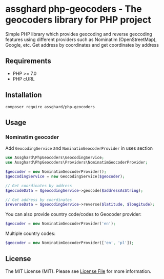 # assghard php-geocoders - The geocoders library for PHP project

Simple PHP library which provides geocoding and reverse geocoding features using different providers such as Nominatim (OpenStreetMap), Google, etc. Get address by coordinates and get coordinates by address

 ## Requirements
- PHP >= 7.0
- PHP cURL

## Installation
`composer require assghard/php-geocoders`

## Usage

### Nominatim geocoder
Add `GeocodingService` and `NominatimGeocoderProvider` in uses section

```php
use Assghard\PhpGeocoders\GeocodingService;
use Assghard\PhpGeocoders\Providers\NominatimGeocoderProvider;
```

```php
$geocoder = new NominatimGeocoderProvider();
$geocodingService = new GeocodingService($geocoder);

// Get coordinates by address
$geocodeData = $geocodingService->geocode($addressAsString);

// Get address by coordinates
$reverseData = $geocodingService->reverse($latitude, $longitude);

```

You can also provide country code/codes to Geocoder provider: 
```php
$geocoder = new NominatimGeocoderProvider('en');
```

Multiple country codes: 
```php
$geocoder = new NominatimGeocoderProvider(['en', 'pl']);
```


## License

The MIT License (MIT). Please see [License File](LICENSE.md) for more information.